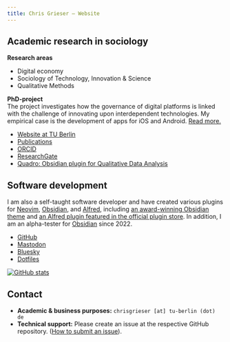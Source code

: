 ```yaml
---
title: Chris Grieser – Website
---
```

## Academic research in sociology
**Research areas**
- Digital economy
- Sociology of Technology, Innovation & Science
- Qualitative Methods

**PhD-project**  
The project investigates how the governance of digital platforms is linked with
the challenge of innovating upon interdependent technologies. My empirical case
is the development of apps for iOS and Android. [Read more.](/phd-project)

- [Website at TU Berlin](https://www.tu.berlin/en/sos/about/team/christopher-grieser-ma)
- [Publications](/publication-list)
- [ORCID](https://orcid.org/0000-0002-0767-9496)
- [ResearchGate](https://www.researchgate.net/profile/Christopher-Grieser)
- [Quadro: Obsidian plugin for
  Qualitative Data Analysis](https://github.com/chrisgrieser/obsidian-quadro)

## Software development
I am also a self-taught software developer and have created various plugins for
[Neovim](https://dotfyle.com/chrisgrieser),
[Obsidian](https://obsidian.md/plugins?search=Chris%20Grieser), and
[Alfred](https://alfred.app/workflows/chrisgrieser/), including [an
award-winning Obsidian theme](https://github.com/chrisgrieser/shimmering-focus)
and [an Alfred plugin featured in the official plugin
store](https://alfred.app/workflows/chrisgrieser/reddit-browser/). In addition,
I am an alpha-tester for [Obsidian](http://obsidian.md) since 2022.

- [GitHub](https://github.com/chrisgrieser)
- <a rel="me" href="https://pkm.social/@pseudometa">Mastodon</a><!--https://pkm.social/settings/verification-->
- [Bluesky](https://bsky.app/profile/pseudometa.bsky.social)
- [Dotfiles](https://github.com/chrisgrieser/.config)

[![GitHub
stats](https://github-readme-stats.vercel.app/api?username=chrisgrieser&show_icons=true&theme=dracula&show=prs_merged_percentage,reviews)](https://github.com/chrisgrieser/)
<!-- https://github.com/anuraghazra/github-readme-stats#github-stats-card -->

## Contact
- **Academic & business purposes:** `chrisgrieser [at] tu-berlin (dot) de`
- **Technical support:** Please create an issue at the respective GitHub
  repository. ([How to submit an issue](https://docs.github.com/en/issues/tracking-your-work-with-issues/using-issues/creating-an-issue#creating-an-issue-from-a-repository)).
